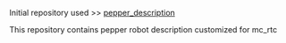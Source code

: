 Initial repository used >> [pepper_description](https://github.com/ros-naoqi/pepper_robot/tree/master/pepper_description)

This repository contains pepper robot description customized for mc_rtc 
